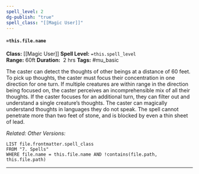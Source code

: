 ```yaml
---
spell_level: 2
dg-publish: "true"
spell_class: "[[Magic User]]"
---
```


#### `=this.file.name`

**Class:** [[Magic User]]
**Spell Level:** `=this.spell_level`  
**Range:** 60ft
**Duration:**  2 hrs
**Tags:** #mu_basic 

The caster can detect the thoughts of other beings at a distance of 60 feet. To pick up thoughts, the caster must focus their concentration in one direction for one turn. If multiple creatures are within range in the direction being focused on, the caster perceives an incomprehensible mix of all their thoughts. If the caster focuses for an additional turn, they can filter out and understand a single creature’s thoughts. The caster can magically understand thoughts in languages they do not speak. The spell cannot penetrate more than two feet of stone, and is blocked by even a thin sheet of lead.

*Related:* 
*Other Versions:*
```dataview
LIST file.frontmatter.spell_class
FROM "7. Spells"
WHERE file.name = this.file.name AND !contains(file.path, this.file.path)
```
___



